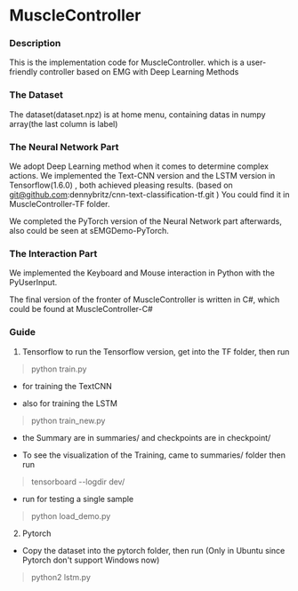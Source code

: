 # MuscleController

### Description
This is the implementation code for MuscleController. which is a user-friendly controller based on EMG with Deep Learning Methods

### The Dataset
The dataset(dataset.npz) is at home menu, containing datas in numpy array(the last column is label)

### The Neural Network Part
We adopt Deep Learning method when it comes to determine complex actions. We implemented the Text-CNN version and the LSTM version in Tensorflow(1.6.0) , both achieved pleasing results. (based on git@github.com:dennybritz/cnn-text-classification-tf.git ) You could find it in MuscleController-TF folder.


We completed the PyTorch version of the Neural Network part afterwards, also could be seen at sEMGDemo-PyTorch.

### The Interaction Part
We implemented the Keyboard and Mouse interaction in Python with the PyUserInput.

The final version of the fronter of MuscleController is written in C#, which could be found at MuscleController-C#


### Guide
1. Tensorflow
to run the Tensorflow version, get into the TF folder, then run 
>python train.py 

- for training the TextCNN 

- also for training the LSTM
> python train_new.py

- the Summary are in summaries/ and checkpoints are in checkpoint/

- To see the visualization of the Training, came to summaries/ folder then run

> tensorboard --logdir dev/

- run for testing a single sample

> python load_demo.py 

2. Pytorch
- Copy the dataset into the pytorch folder, then run (Only in Ubuntu since Pytorch don't support Windows now)
> python2 lstm.py





